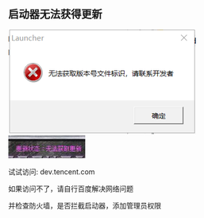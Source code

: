 ## 启动器无法获得更新



![](./jiaocheng3.png)
![](./jiaocheng4.jpg)


试试访问:
dev.tencent.com

如果访问不了，请自行百度解决网络问题

并检查防火墙，是否拦截启动器，添加管理员权限

